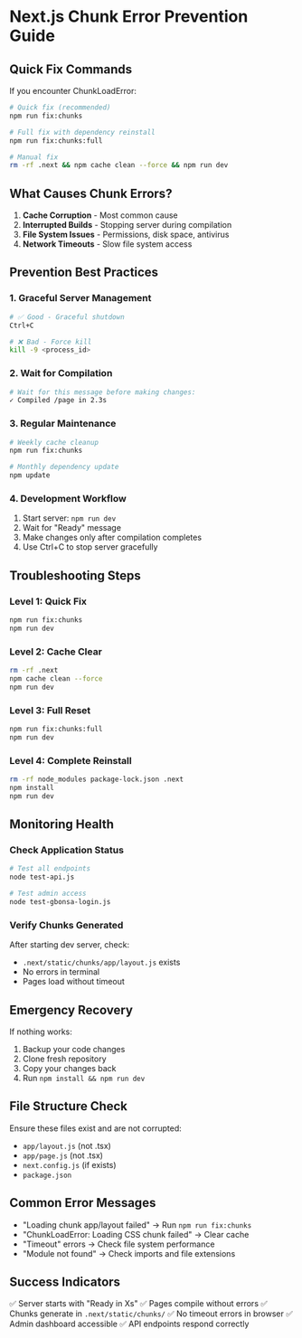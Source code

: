 # Next.js Chunk Error Prevention Guide

## Quick Fix Commands

If you encounter ChunkLoadError:

```bash
# Quick fix (recommended)
npm run fix:chunks

# Full fix with dependency reinstall
npm run fix:chunks:full

# Manual fix
rm -rf .next && npm cache clean --force && npm run dev
```

## What Causes Chunk Errors?

1. **Cache Corruption** - Most common cause
2. **Interrupted Builds** - Stopping server during compilation
3. **File System Issues** - Permissions, disk space, antivirus
4. **Network Timeouts** - Slow file system access

## Prevention Best Practices

### 1. Graceful Server Management
```bash
# ✅ Good - Graceful shutdown
Ctrl+C

# ❌ Bad - Force kill
kill -9 <process_id>
```

### 2. Wait for Compilation
```bash
# Wait for this message before making changes:
✓ Compiled /page in 2.3s
```

### 3. Regular Maintenance
```bash
# Weekly cache cleanup
npm run fix:chunks

# Monthly dependency update
npm update
```

### 4. Development Workflow
1. Start server: `npm run dev`
2. Wait for "Ready" message
3. Make changes only after compilation completes
4. Use Ctrl+C to stop server gracefully

## Troubleshooting Steps

### Level 1: Quick Fix
```bash
npm run fix:chunks
npm run dev
```

### Level 2: Cache Clear
```bash
rm -rf .next
npm cache clean --force
npm run dev
```

### Level 3: Full Reset
```bash
npm run fix:chunks:full
npm run dev
```

### Level 4: Complete Reinstall
```bash
rm -rf node_modules package-lock.json .next
npm install
npm run dev
```

## Monitoring Health

### Check Application Status
```bash
# Test all endpoints
node test-api.js

# Test admin access
node test-gbonsa-login.js
```

### Verify Chunks Generated
After starting dev server, check:
- `.next/static/chunks/app/layout.js` exists
- No errors in terminal
- Pages load without timeout

## Emergency Recovery

If nothing works:
1. Backup your code changes
2. Clone fresh repository
3. Copy your changes back
4. Run `npm install && npm run dev`

## File Structure Check

Ensure these files exist and are not corrupted:
- `app/layout.js` (not .tsx)
- `app/page.js` (not .tsx)
- `next.config.js` (if exists)
- `package.json`

## Common Error Messages

- "Loading chunk app/layout failed" → Run `npm run fix:chunks`
- "ChunkLoadError: Loading CSS chunk failed" → Clear cache
- "Timeout" errors → Check file system performance
- "Module not found" → Check imports and file extensions

## Success Indicators

✅ Server starts with "Ready in Xs"
✅ Pages compile without errors
✅ Chunks generate in `.next/static/chunks/`
✅ No timeout errors in browser
✅ Admin dashboard accessible
✅ API endpoints respond correctly
